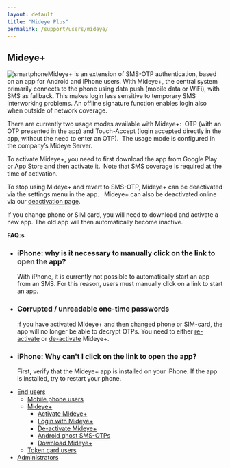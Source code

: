 ```yaml
---
layout: default
title: "Mideye Plus"
permalink: /support/users/mideye/
---
```


<div class="container" id="content-wrapper">
    <section id="content" class="main">
        <div class="row">
            <div class="breadcrumbs span12">
            </div> <!-- /.span12 -->
            <div class="span12">
            </div>
            <div class="span9">
                <h1>Mideye+</h1>
                <div class="entry-content">
                    <p><img loading="lazy" class="size-thumbnail wp-image-266 alignleft"
                            src="/assets/images/support/smartphone-150x150.png" alt="smartphone" width="150"
                            height="150"
                            srcset="/assets/images/support/smartphone-150x150.png 150w, /assets/images/support/smartphone-300x300.png 300w, /assets/images/support/smartphone.png 400w"
                            sizes="(max-width: 150px) 100vw, 150px">Mideye+ is an extension of SMS-OTP authentication,
                        based on an app for Android and iPhone users. With Mideye+, the central system primarily
                        connects to the phone using data push (mobile data or WiFi), with SMS as fallback. This makes
                        login less sensitive to temporary SMS interworking problems. An offline signature function
                        enables login also when outside of network coverage.</p>
                    <p>There are currently two usage modes available with Mideye+:  OTP (with an OTP presented in the
                        app) and Touch-Accept (login accepted directly in the app, without the need to enter an OTP). 
                        The usage mode is configured in the company&#8217;s Mideye Server.</p>
                    <p>To activate Mideye+, you need to first download the app from Google Play or App Store and then
                        activate it.  Note that SMS coverage is required at the time of activation.</p>
                    <p>To stop using Mideye+ and revert to SMS-OTP, Mideye+ can be deactivated via the settings menu in
                        the app.   Mideye+ can also be deactivated online via our <a
                            href="https://deactivate.mideye.com/" target="_blank" rel="noopener noreferrer">deactivation
                            page</a>.</p>
                    <p>If you change phone or SIM card, you will need to download and activate a new app. The old app
                        will then automatically become inactive.</p>
                    <p><strong>FAQ:s</strong></p>
                </div> <!-- /.entry-content -->
                <div class="faq">
                    <ul class="accordion">
                        <li class="accordion-item">
                            <h3 class="accordion-heading">iPhone: why is it necessary to manually click on the link to
                                open the app?</h3>
                            <div class="accordion-content">
                                <div class="entry-content">
                                    <p>With iPhone, it is currently not possible to automatically start an app from an
                                        SMS. For this reason, users must manually click on a link to start an app.</p>
                                </div> <!-- /.entry-content -->
                            </div> <!-- /.accordion-content -->
                        </li>
                        <li class="accordion-item">
                            <h3 class="accordion-heading">Corrupted / unreadable one-time passwords</h3>
                            <div class="accordion-content">
                                <div class="entry-content">
                                    <p>If you have activated Mideye+ and then changed phone or SIM-card, the app will no
                                        longer be able to decrypt OTPs. You need to either <a title="Activate Mideye+"
                                            href="https://activate.mideye.com/">re-activate</a> or <a
                                            title="De-activate Mideye+"
                                            href="https://deactivate.mideye.com/">de-activate</a> Mideye+.</p>
                                </div> <!-- /.entry-content -->
                            </div> <!-- /.accordion-content -->
                        </li>
                        <li class="accordion-item">
                            <h3 class="accordion-heading">iPhone: Why can't I click on the link to open the app?</h3>
                            <div class="accordion-content">
                                <div class="entry-content">
                                    <p>First, verify that the Mideye+ app is installed on your iPhone. If the app is
                                        installed, try to restart your phone.</p>
                                </div> <!-- /.entry-content -->
                            </div> <!-- /.accordion-content -->
                        </li>
                    </ul>
                </div>
                <div class="faq-extra-content">
                </div>
            </div> <!-- /.span9 -->
            <div class="span3">
                <aside class="sidebar span3">
                    <div class="sidebar-container subnav"> <!-- advanced-sidebar-menu/core-template -->
                        <ul class="child-sidebar-menu">
                            <li class="page_item page-item-182 current_page_ancestor current_page_parent has_children">
                                <a href="/support/users/">End users</a>
                                <ul class="grandchild-sidebar-menu level-0 children">
                                    <li class="page_item page-item-206 has_children"><a
                                            href="/support/users/mobilephone-users/">Mobile phone users</a></li>
                                    <li class="page_item page-item-209 current_page_item has_children">
                                        <a href="/support/users/mideye/" aria-current="page">Mideye+</a>
                                        <ul class="grandchild-sidebar-menu level-1 children">
                                            <li class="page_item page-item-294"><a
                                                    href="/support/users/mideye/activate-mideye/">Activate Mideye+</a>
                                            </li>
                                            <li class="page_item page-item-296"><a
                                                    href="/support/users/mideye/login-mideye/">Login with Mideye+</a>
                                            </li>
                                            <li class="page_item page-item-298"><a
                                                    href="/support/users/mideye/de-activating-mideye/">De-activate
                                                    Mideye+</a></li>
                                            <li class="page_item page-item-764"><a
                                                    href="/support/users/mideye/android-ghost-sms-otps/">Android ghost
                                                    SMS-OTPs</a></li>
                                            <li class="page_item page-item-2845"><a
                                                    href="/support/users/mideye/mideye-app/">Download Mideye+</a></li>
                                        </ul>
                                    </li>
                                    <li class="page_item page-item-211 has_children"><a
                                            href="/support/users/token-card-users/">Token card users</a></li>
                                </ul>
                            </li>
                            <li class="page_item page-item-172 has_children"><a
                                    href="/support/administrators/">Administrators</a></li>
                        </ul>
                        <!-- End .child-sidebar-menu -->
                    </div>
                </aside>
            </div> <!-- /.span3 -->
        </div> <!-- /.row -->
    </section><!-- #content -->
</div>
